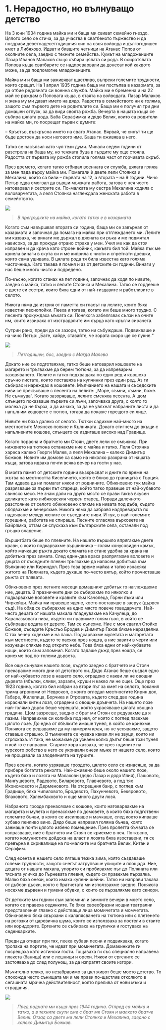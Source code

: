 # 1. Нерадостно, но вълнуващо детство

На 3 юни 1934 година майка ми и баща ми свиват семейно гнездо. Цялото село се
стича, за да участва в сватбеното тържество и да поздрави деветнадесетгодишния
син на своя войвода и дългогодишен кмет в Либяхово. Идват и бившите четници на
Атанас Попов от околните села, заедно с техните семейства. Кумът на младоженците
Лазар Иванов Малаков също събира цялата си рода. В осиротялата Попова къща
сватбарите се надпреварвали да донесат кой каквото може, за да подпомогне
младоженците.

Майка ми и баща ми заживяват щастливо, въпреки големите трудности, които срещат.
На 1 април 1935 година баща ми постъпва в казармата, за да отбие редовната си
военна служба. Майка ми е бременна и на 22 май се раждам в Поповата къща, в
стаята на войводата. Лазар Малаков и жена му ми дават името на дядо. Радостта в
семейството ни е голяма, защото съм първото дете на родителите си. Баща ми е
получил три дни домашен отпуск, за да види своята рожба. Вечерта в нашата къща
се събира цялата рода. Баба Серафимка и дядо Велик, които са родители на майка
ми, го посрещат първи с думите:

– Кръстьо, възкръсна името на свато Атанас. Вярвай, че синът ти ще бъде достоен
да носи неговото име. Баща ти оживява в него.

Татко се насълзил като чул тези думи. Минали седем години от разстрела на баща
му, но тежката буца в гърдите му още стояла. Радостта от първата му рожба
стопила голяма част от горчивата скръб.

През времето, когато татко отбивал военната си служба, цялата грижа за мен пада
върху майка ми. Помагали ѝ двете лели Стоянка и Мехалина, които са били –
първата на 12, а втората – на 9 години. Чичо Петър едва смогвал да върши мъжката
работа, затова с нея често натоварвал и сестрите си. По-малката му сестра
Мехалина ходила с воловарчетата, а леля Стоянка наглеждала женската работа в
семейството.

![](media/201f96b4d96fcf434e9da471d292d9a3.jpg)

>   *В прегръдките на майка, когато татко е в казармата*

Когато съм навършвал втората си година, баща ми се завърнал от казармата и
започнал да помага на майка при отглеждането ми. Лелите ми казваха, че винаги ме
държал в дясната си ръка и ме подмятал нависоко, за да прокуди отрано страха у
мен. Учил ме как да стоя изправен и да крача като строен войник, какъвто бил
той. Майка пък ме криела винаги в скута си и ме киприла с чисти и спретнати
дрешки, които сама ушивала. В цялата рода тя била известна като голяма
чисточница. Като такава я помня и аз от детските си години. Винаги у нас беше
много чисто и подредено.

По-късно, когато станах на пет години, започнах да ходя по нивите, заедно с
майка, татко и лелите Стоянка и Мехалина. Татко се гордееше с двете си сестри,
които бяха едни от най-гиздавите и работливите в селото.

Никога няма да изтрия от паметта си гласът на лелите, които бяха известни
песнопойки. Пееха и тогава, когато им беше много трудно. С песента прокуждаха
мъката си. Понякога забелязвах сълзи на очите им, които извираха от изстрадалите
им сърца като кръгли сирачета.

Сутрин рано, преди да се зазори, татко ни събуждаше. Подвикваше и на чичо Петър:
„Бате, хайде, ставайте, че зората скоро ще се пукне.“

![](media/4a9f572a28a0b258ee24909d0a996760.jpg)

>   *Петгодишен, бос, заедно с Магда Малева*

Докато ние се подготвяхме, татко беше натоварил кошовете на магарето и тръгвахме
да берем тютюна, за да изпреварим зазоряването. Лелите и татко подхващаха по
един ред и кършеха сръчно листата, които поставяха на купчинки през един ред. Аз
ги събирах и нареждах в кошовете. Мълчанието на нашата и съседските ниви се
прекъсваше с песента на лелите: „Море, съмни, съмни, боже. Не съмнува“. Когато
зазоряваше, лелите сменяха песента. А щом слънцето показваше първите си лъчи,
започваха друга, с която го молеха да не бърза, а да изчака, за да не увяхнат
набраните листа и да напълним кошовете с тютюн, тогава да покаже горещото си
лицe.

Нивите ни бяха далеко от селото. Тютюн садихме най-много на местностите Моянско
поляне и Кълниката. Докато стигнем до вкъщи с напълнените кошове, слънцето се
издигаше високо над Градище.

Когато порасна и братчето ми Стоян, двете лели се омъжиха. При ниженето на
тютюна останахме ние с майка и татко. Леля Стоянка хареса калеко Георги Малев, а
леля Мехалина – калеко Димитър Божков. Новите им домове са само на няколко
разкрача от нашата къща, затова идваха почти всяка вечер на гости у нас.

В моята памет от детските години възкръсват и дните по време на жътва на
местността Киселичето, която е близо до границата с Гърция. Там идваха да ни
помагат някои от роднините. Обикновено тук майка разрязваше за първи път
стареца, който татко правеше от най-хубавото свинско месо. Не знам дали на друго
място се прави такъв вкусен деликатес като либяховския червен старец. Поради
далечното разстояние от селото обикновено спяхме на нивата под дъба, където
обядвахме и вечеряхме. Никога няма да забравя надпреварата по надпяване между
жените от съседните ниви. И тук, в най-големите горещини, работата не спираше.
Песните огласяха върховете на Байрямка, оттам се спускаха към българските села,
останали под гръцко владение.

Вършитбата беше по плевните. На нашето вършило впрягахме двете крави, с които
подкарвахме вършилника – голям конусовиден камък, който мачкаше ръжта докато
сламата не стане удобна за храна на добитъка през зимата. След един-два враха
разпрягахме воловете и децата от съседните плевни тръгвахме да напасем добитъка
към Вълканче или Кириндол. През това време майка и татко изнасяха житото на
Поляната, където духаше по-често вятър, който прочистваше ръжта от плявата.

Обикновено през летните месеци домашният добитък го наглеждахме ние, децата. В
празничните дни се събирахме по няколко и подкарвахме воловете и кравите към
Качолеца, Горни лъки или Чиркейци. Майка ми правеше ядене, което поставяше в
засрук (дървен съд). На обяд се събирахме на едно място повече говедарчета.
Най-често децата от нашата махала пладнувахме на Качулеца, до Каралазьовата
нива, където си правихме голям гьол, в който се събираше водата от дерето. Там
се къпехме. Ние с моя сватил Стойко Божков, съседите Кръстьо Бродев и Димитър
Гахов бяхме неразделни. С тях вечер ходехме и на паша. Подкарвахме мулетата и
магаретата към местности, където те пасяха през нощта, а ние завити в черги или
козунаци спяхме под открито небе. Това бяха едни от най-хубавите нощи, които съм
запомнил. Когато падаше дъжд през нощта, се криехме под по-големи дървета.

Все още сънувам нашето лозе, където заедно с братчето ми Стоян прекарахме много
дни от детството ни. Дядо Атанас беше създал едно от най-хубавото лозе в нашето
село, оградено с какви ли не овощни дървета (ябълки, сливи, зарзали, круши и
какво ли не още). Още през 1923 година, когато бил избран за втори път за кмет
на селото, поканил трима агрономи от Неврокоп, с които огледал местностите Кирин
дол, Габаре, Жилепица, Борчика и Отровата, където след две година израснали
китни лозя, оградени с овощни дръвчета. На нашето лозе най-голямо дърво беше
черешата, която украсяваше цялата овощна градина. Щом зазрееше, заедно с брат ми
Стоян се редувахме да я пазим. Направихме си колибка под нея, от която с поглед
пазехме цялото лозе. До една от ябълките имаше тунел, в който се криехме.
Понякога се решавахме да му намерим края, но не успявахме, защото ставаше
страшно. В тъмнината се чуваха какви ли не звуци, които ни стряскаха. И така, не
можахме да узнаем колко дълъг беше този тунел и кой го е направил. Старите хора
казваха, че през годините на турското робство в него се укривали онези мъже от
нашето село, които не прощавали за злодеянията на турците.

През есента, когато узряваше гроздето, цялото село се изнасяше, за да прибере
богатата реколта. Най-оживено беше около нашето лозе, където бяха и лозята на
Малакови (дядо Лазар и дядо Илия), Пашовото, Мангушевото, Радевото, Биларевото,
Главчевото, а под тях Икономовото и Дерменовото. На отсрещния баир, с поглед към
Градище, бяха Чипиловото, Бродевото, Пахунчевото, Бекяровото, Влаховото,
Халембаковото и още много други лозя.

Набраното грозде пренасяхме с кошове, които натоварвахме на магарета и мулета и
пренасяхме по домовете, в които бяха подготвени големите бъчви, в които се
изсипваше и мачкаше, след което кипваше хубаво пенливо вино. Дядо беше направил
голяма бъчва, която заемаше почти цялото избено помещение. През пролетта бъчвата
се изпразваше, ние с братчето ми Стоян се криехме в нея. По-късно, когато
комунистите дойдоха на власт и лозята бяха изоставени, тя се превърна в
скривалище на по-малките ми братчета Велик, Китан и Серафим.

След есента в нашето село лягаше тежка зима, която създаваше големи трудности,
защото снегът затрупваше улиците и площада. Ние, децата от нашата махала,
упорито си пробивахме път до Поляната или тясната уличка до Гърневата плевня,
където си правехме пързалка. Малко бяха онези, които имаха купени шейни. Татко
ни направи такава от дъбови дъски, която с братчетата ми използвахме заедно.
Понякога носехме дървени и гумени обувки, с които се пързаляхме като скиори.

От детските ми години съм запомнил и зимните вечери в моето село, когато се
правеха седянките. Те бяха своеобразни нощни театрални представления главно с
действащи лица момичетата и момчетата. Обикновено бяха свързани с калапясването
на тютюна или с плетенето на рогозки от царевична шума, които се използваха за
постели в стаите или коридорите. Ергените се събираха на групички и гостуваха на
седенкарките.

Преди да отидат при тях, пееха хубави песни и подвикваха, когато тропаха на
портите, че идват при момичетата. Домакинките ги посрещаха като истински гости.
Гощаваха ги със специално направена плакета (баница) или с лешници и орехи.
Някои от ергените се застояваха до след полунощ, за да изпратят своите изгори.

Мъчително тежко, но незабравимо за цял живот беше моето детство. То спохожда
често сънищата ми и ме прави по-щастлив отколкото в сегашната мрачна
действителност, която прелива от нови мъки и страдания.

![](media/8520589402f8a3c234ebe17954ac5256.png)

>   *Пред родната ми къща през 1944 година. Отпред са майка и татко, а в техните
>   скути сме с брат ми Стоян и малкото братче Велик. Отзад са двете ми лели
>   Стоянка и Мехалина, заедно с калеко Димитър Божков.*

